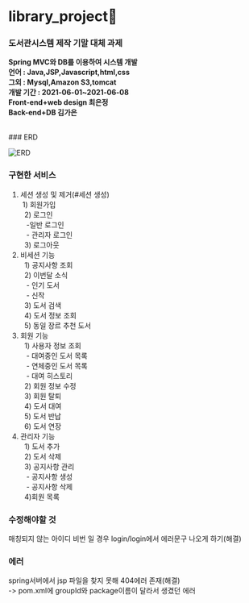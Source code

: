 # library_project📖
### 도서관시스템 제작 기말 대체 과제

<b>Spring MVC와 DB를 이용하여 시스템 개발 </b><br>
<b>언어 : Java,JSP,Javascript,html,css </b><br>
<b>그외 : Mysql,Amazon S3,tomcat </b><br>
<b>개발 기간 : 2021-06-01~2021-06-08</b><br>
<b>Front-end+web design 최은정</b><br>
<b>Back-end+DB 김가은</b>



<br>
### ERD

![ERD](https://user-images.githubusercontent.com/31676033/121297398-38e25380-c92d-11eb-987e-75566a29408f.png)




### 구현한 서비스
1. 세션 생성 및 제거(#세션 생성)<br>
&nbsp;1) 회원가입<br>
&nbsp; 2) 로그인<br>
&nbsp;&nbsp;   -일반 로그인<br>
&nbsp;&nbsp;   - 관리자 로그인<br>
&nbsp; 3) 로그아웃<br>
2. 비세션 기능<br>
&nbsp; 1) 공지사항 조회<br>
&nbsp; 2) 이번달 소식<br>
&nbsp;&nbsp;   - 인기 도서<br>
&nbsp;&nbsp;   - 신작<br>
&nbsp; 3) 도서 검색<br>
&nbsp; 4) 도서 정보 조회<br>
&nbsp; 5) 동일 장르 추천 도서<br>
3. 회원 기능<br>
&nbsp; 1) 사용자 정보 조회<br>
&nbsp;&nbsp;   - 대여중인 도서 목록<br>
&nbsp;&nbsp;   - 연체중인 도서 목록<br>
&nbsp;&nbsp;   - 대여 히스토리<br>
&nbsp; 2) 회원 정보 수정<br>
&nbsp; 3) 회원 탈퇴<br>
&nbsp; 4) 도서 대여<br>
&nbsp; 5) 도서 반납<br>
&nbsp; 6) 도서 연장<br>
4. 관리자 기능<br>
&nbsp; 1) 도서 추가<br>
&nbsp; 2) 도서 삭제<br>
&nbsp; 3) 공지사항 관리<br>
&nbsp;&nbsp;   - 공지사항 생성<br>
&nbsp;&nbsp;   - 공지사항 삭제<br>
&nbsp; 4)회원 목록<br>

### 수정해야할 것  
매칭되지 않는 아이디 비번 일 경우 login/login에서 에러문구 나오게 하기(해결)


### 에러

spring서버에서 jsp 파일을 찾지 못해 404에러 존재(해결)<br>
-> pom.xml에 groupId와 package이름이 달라서 생겼던 에러


